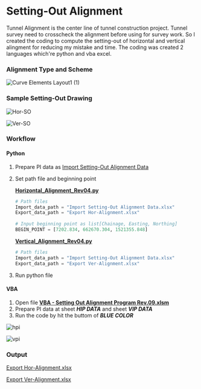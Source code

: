 # Setting-Out Alignment
Tunnel Alignment is the center line of tunnel construction project. Tunnel survey need to crosscheck the alignment before using for survey work.
So I created the coding to compute the setting-out of horizontal and vertical alingment for reducing my mistake and time. The coding was created 2 languages which're python and vba excel.

### Alignment Type and Scheme
![Curve Elements Layout1 (1)](https://github.com/suben-mk/Setting-Out-Alignment-for-Metro-Line/assets/89971741/0d7b41b5-93b2-4be7-b441-8ee389f86ffb)

### Sample Setting-Out Drawing
![Hor-SO](https://github.com/suben-mk/Setting-Out-Alignment-for-Metro-Line/assets/89971741/12bf3b28-9d49-4d32-a80d-1a328cc48d20)

![Ver-SO](https://github.com/suben-mk/Setting-Out-Alignment-for-Metro-Line/assets/89971741/6256c041-1683-4d8c-8abd-91d89fcfc60a)

### Workflow
#### Python
  1. Prepare PI data as [Import Setting-Out Alignment Data](https://github.com/suben-mk/Setting-Out-Alignment-for-Metro-Line/blob/main/Python/Import%20Data/Import%20Setting-Out%20Alignment%20Data.xlsx)
  2. Set path file and beginning point
     
     [**Horizontal_Alignment_Rev04.py**](https://github.com/suben-mk/Setting-Out-Alignment-for-Metro-Line/blob/main/Python/Horizontal_Alignment_Rev04.py)
     ```py
     # Path files
     Import_data_path = "Import Setting-Out Alignment Data.xlsx"
     Export_data_path = "Export Hor-Alignment.xlsx"
      
     # Input beginning point as list[Chainage, Easting, Northing]
     BEGIN_POINT = [7202.834, 662670.304, 1521355.848]
     ```
     [**Vertical_Alignment_Rev04.py**](https://github.com/suben-mk/Setting-Out-Alignment-for-Metro-Line/blob/main/Python/Vertical_Alignment_Rev04.py)
     ```py
     # Path files
     Import_data_path = "Import Setting-Out Alignment Data.xlsx"
     Export_data_path = "Export Ver-Alignment.xlsx"
     ```
     
  4. Run python file
#### VBA
  1. Open file [**VBA - Setting Out Alignment Program  Rev.09.xlsm**](https://github.com/suben-mk/Setting-Out-Alignment-for-Metro-Line/blob/main/VBA/VBA%20-%20Setting%20Out%20Alignment%20Program%20%20Rev.09.xlsm)
  2. Prepare PI data at sheet ***HIP DATA*** and sheet ***VIP DATA***
  3. Run the code by hit the buttom of ***BLUE COLOR***
     
  ![hpi](https://github.com/suben-mk/Setting-Out-Alignment-for-Metro-Line/assets/89971741/69ceed9e-ef02-45e6-8ee9-0c0195aab47b)

  ![vpi](https://github.com/suben-mk/Setting-Out-Alignment-for-Metro-Line/assets/89971741/b2d5c7db-4d3f-4567-b4dd-c7d7b02cd53e)

### Output
[Export Hor-Alignment.xlsx](https://github.com/suben-mk/Setting-Out-Alignment-for-Metro-Line/blob/main/Python/Export%20Data/Export%20Hor-Alignment.xlsx)

[Export Ver-Alignment.xlsx](https://github.com/suben-mk/Setting-Out-Alignment-for-Metro-Line/blob/main/Python/Export%20Data/Export%20Ver-Alignment.xlsx)

